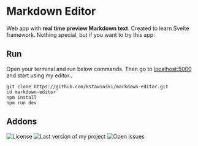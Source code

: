 # Markdown Editor
Web app with **real time preview Markdown text**. Created to learn Svelte framework. Nothing special, but if you want to try this app:

## Run
Open your terminal and run below commands. Then go to [localhost:5000](http://localhost:5000) and start using my editor..

```
git clone https://github.com/kstawinski/markdown-editor.git
cd markdown-editor
npm install
npm run dev
```

## Addons

![License][license-img] ![Last version of my project][version-img] ![Open issues][issues-img]

[license-img]: https://img.shields.io/github/license/kstawinski/markdown-editor
[version-img]: https://img.shields.io/github/release/kstawinski/markdown-editor
[issues-img]: https://img.shields.io/github/issues/kstawinski/markdown-editor
